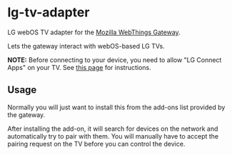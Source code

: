 # lg-tv-adapter

LG webOS TV adapter for the [Mozilla WebThings Gateway](https://iot.mozilla.org).

Lets the gateway interact with webOS-based LG TVs.

**NOTE:** Before connecting to your device, you need to allow "LG Connect Apps" on your TV. See [this page](http://www.lg.com/uk/support/product-help/CT00008334-1437131798537-others) for instructions.

## Usage

Normally you will just want to install this from the add-ons list provided by the gateway.

After installing the add-on, it will search for devices on the network and automatically try to pair with them. You will manually have to accept the pairing request on the TV before you can control the device.
